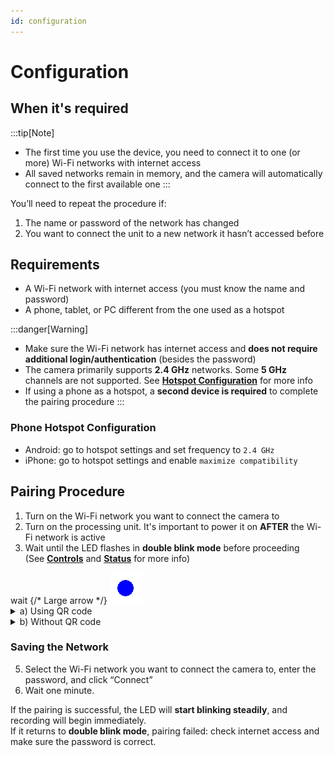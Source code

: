 ```yaml
---
id: configuration
---
```


# Configuration

## When it's required
:::tip[Note]
- The first time you use the device, you need to connect it to one (or more) Wi-Fi networks with internet access  
- All saved networks remain in memory, and the camera will automatically connect to the first available one
:::

You’ll need to repeat the procedure if:

1. The name or password of the network has changed  
2. You want to connect the unit to a new network it hasn’t accessed before

## Requirements

- A Wi-Fi network with internet access (you must know the name and password)  
- A phone, tablet, or PC different from the one used as a hotspot

:::danger[Warning]
- Make sure the Wi-Fi network has internet access and **does not require additional login/authentication** (besides the password)  
- The camera primarily supports **2.4 GHz** networks. Some **5 GHz** channels are not supported. See [**Hotspot Configuration**](#phone-hotspot-configuration) for more info  
- If using a phone as a hotspot, a **second device is required** to complete the pairing procedure
:::

### Phone Hotspot Configuration
- Android: go to hotspot settings and set frequency to `2.4 GHz`  
- iPhone: go to hotspot settings and enable `maximize compatibility`

## Pairing Procedure

1. Turn on the Wi-Fi network you want to connect the camera to  
2. Turn on the processing unit. It's important to power it on **AFTER** the Wi-Fi network is active  
3. Wait until the LED flashes in **double blink mode** before proceeding  
   (See [**Controls**](before-starting#comandi) and [**Status**](before-starting#stati) for more info)
   
<div style={{ display: 'flex', alignItems: 'center', justifyContent: 'center' }}>
  <span style={{ fontSize: '20px'}}>wait</span> {/* Large arrow */}
  <img src="/img/blink2_400ms_50_1000ms.gif" alt="lampeggio_doppio" style={{ width: '80px' }} />
</div>

<details>
  <summary>a) Using QR code</summary>
  
3. Scan the first QR code to connect to the TwinPlay Wi-Fi

   <img src="/img/QR_wifi.png" alt="qr_wifi" width="150" />

4. Scan the second QR code to open the TwinPlay configuration page

   <img src="/img/QR_link.png" alt="qr_link" width="150" />
</details>

<details>
  <summary>b) Without QR code</summary>

3. Connect to the network
```
Rete:       TwinPlay 
Password:   TwinPlayCamera 
```

4. Open your browser (Chrome, Safari, etc.) and go to **http://192.168.4.1:5000**, the TwinPlay configuration page will open.
</details>

### Saving the Network

5. Select the Wi-Fi network you want to connect the camera to, enter the password, and click “Connect”  
6. Wait one minute.

If the pairing is successful, the LED will **start blinking steadily**, and recording will begin immediately.  
If it returns to **double blink mode**, pairing failed: check internet access and make sure the password is correct.
